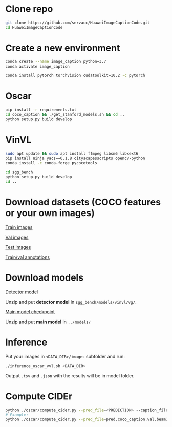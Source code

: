 # Clone repo
```bash
git clone https://github.com/servacc/HuaweiImageCaptionCode.git
cd HuaweiImageCaptionCode
```

# Create a new environment
```bash
conda create --name image_caption python=3.7
conda activate image_caption

conda install pytorch torchvision cudatoolkit=10.2 -c pytorch
```

# Oscar
```bash
pip install -r requirements.txt
cd coco_caption && ./get_stanford_models.sh && cd ..
python setup.py build develop
```

# VinVL
```bash
sudo apt update && sudo apt install ffmpeg libsm6 libxext6
pip install ninja yacs==0.1.8 cityscapesscripts opencv-python
conda install -c conda-forge pycocotools

cd sgg_bench
python setup.py build develop
cd ..
```

# Download datasets (COCO features or your own images)

[Train images](http://images.cocodataset.org/zips/train2014.zip)

[Val images](http://images.cocodataset.org/zips/val2014.zip)

[Test images](http://images.cocodataset.org/zips/test2014.zip)

[Train/val annotations](http://images.cocodataset.org/annotations/annotations_trainval2014.zip)

# Download models

[Detector model](https://drive.google.com/file/d/11YdV_4yLx3W0oKDFgk0yzAd-bP2fY-EZ/view?usp=sharing)

Unzip and put **detector model** in ```sgg_bench/models/vinvl/vg/```.

[Main model checkpoint](https://drive.google.com/file/d/1Pu5wY84h5b3-jSLd2wLTmjvh3tqQS796/view?usp=sharing)

Unzip and put **main model** in ```../models/```

# Inference

Put your images in ```<DATA_DIR>/images``` subfolder and run:

```bash
./inference_oscar_vvl.sh <DATA_DIR>
```

Output ```.tsv``` and ```.json``` with the results will be in model folder.

# Compute CIDEr

```bash
python ./oscar/compute_cider.py --pred_file=<PREDICTION> --caption_file=<ORIG_CAPTIONS>
# Example:
python ./oscar/compute_cider.py --pred_file=pred.coco_caption.val.beam1.max20.odlabels_coco_format.json --caption_file=val_caption_coco_format.json
```
